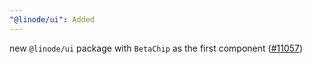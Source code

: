 ```yaml
---
"@linode/ui": Added
---
```


new `@linode/ui` package with `BetaChip` as the first component ([#11057](https://github.com/linode/manager/pull/11057))
